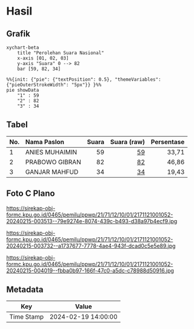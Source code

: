 # Hasil

## Grafik

```mermaid
xychart-beta
    title "Perolehan Suara Nasional"
    x-axis [01, 02, 03]
    y-axis "Suara" 0 --> 82
    bar [59, 82, 34]
```

```mermaid
%%{init: {"pie": {"textPosition": 0.5}, "themeVariables": {"pieOuterStrokeWidth": "5px"}} }%%
pie showData
    "1" : 59
    "2" : 82
    "3" : 34
```

## Tabel

| No. | Nama Paslon    | Suara | Suara (raw) | Persentase |
|:--- |:-------------- | -----:| -----------:| ----------:|
| 1   | ANIES MUHAIMIN | 59    | [59][p-1]   | 33,71      |
| 2   | PRABOWO GIBRAN | 82    | [82][p-2]   | 46,86      |
| 3   | GANJAR MAHFUD  | 34    | [34][p-3]   | 19,43      |


[p-1]: https://github.com/gigit-pemilu/pemilu-2024/blob/main/pilpres/hitung-suara/sub/21-kepulauan-riau/sub/71-kota-batam/sub/12-batu-aji/sub/1001-tanjung-uncang/sub/052-tps/sub/paslon-1.txt
[p-2]: https://github.com/gigit-pemilu/pemilu-2024/blob/main/pilpres/hitung-suara/sub/21-kepulauan-riau/sub/71-kota-batam/sub/12-batu-aji/sub/1001-tanjung-uncang/sub/052-tps/sub/paslon-2.txt
[p-3]: https://github.com/gigit-pemilu/pemilu-2024/blob/main/pilpres/hitung-suara/sub/21-kepulauan-riau/sub/71-kota-batam/sub/12-batu-aji/sub/1001-tanjung-uncang/sub/052-tps/sub/paslon-3.txt

## Foto C Plano

https://sirekap-obj-formc.kpu.go.id/0465/pemilu/ppwp/21/71/12/10/01/2171121001052-20240215-003513--79e9274e-8074-439c-b493-d38a97b4ecf9.jpg

https://sirekap-obj-formc.kpu.go.id/0465/pemilu/ppwp/21/71/12/10/01/2171121001052-20240215-003732--a1737677-7778-4ae4-943f-dcad0c5e5e89.jpg

https://sirekap-obj-formc.kpu.go.id/0465/pemilu/ppwp/21/71/12/10/01/2171121001052-20240215-004019--fbba0b97-166f-47c0-a5dc-c78988d50916.jpg


## Metadata

| Key        | Value               |
| ---------- | ------------------- |
| Time Stamp | 2024-02-19 14:00:00 |




